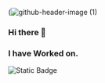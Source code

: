 (![github-header-image (1)](https://github.com/Sypheran/Sypheran/assets/104648429/b0594d5d-2493-4f39-90d4-abbbef444bca)



### Hi there 👋
### I have Worked on.
![Static Badge](https://img.shields.io/badge/Akurzai%20CE-purple)

<!--
**Sypheran/Sypheran** is a ✨ _special_ ✨ repository because its `README.md` (this file) appears on your GitHub profile.

Here are some ideas to get you started:

- 🔭 I’m currently working on ...
- 🌱 I’m currently learning ...
- 👯 I’m looking to collaborate on ...
- 🤔 I’m looking for help with ...
- 💬 Ask me about ...
- 📫 How to reach me: ...
- 😄 Pronouns: ...
- ⚡ Fun fact: ...
-->
